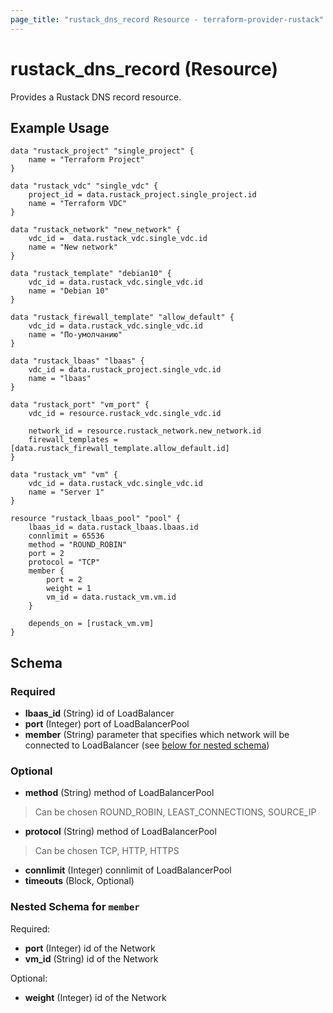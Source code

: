 ```yaml
---
page_title: "rustack_dns_record Resource - terraform-provider-rustack"
---
```

# rustack_dns_record (Resource)

Provides a Rustack DNS record resource.

## Example Usage

```hcl
data "rustack_project" "single_project" {
    name = "Terraform Project"
}

data "rustack_vdc" "single_vdc" {
    project_id = data.rustack_project.single_project.id
    name = "Terraform VDC"
}

data "rustack_network" "new_network" {
    vdc_id =  data.rustack_vdc.single_vdc.id
    name = "New network"
}

data "rustack_template" "debian10" {
    vdc_id = data.rustack_vdc.single_vdc.id
    name = "Debian 10"
}

data "rustack_firewall_template" "allow_default" {
    vdc_id = data.rustack_vdc.single_vdc.id
    name = "По-умолчанию"
}

data "rustack_lbaas" "lbaas" {
    vdc_id = data.rustack_project.single_vdc.id
    name = "lbaas"
}

data "rustack_port" "vm_port" {
    vdc_id = resource.rustack_vdc.single_vdc.id

    network_id = resource.rustack_network.new_network.id
    firewall_templates = [data.rustack_firewall_template.allow_default.id]
}

data "rustack_vm" "vm" {
    vdc_id = data.rustack_vdc.single_vdc.id
    name = "Server 1"
}

resource "rustack_lbaas_pool" "pool" {
    lbaas_id = data.rustack_lbaas.lbaas.id
    connlimit = 65536
    method = "ROUND_ROBIN"
    port = 2
    protocol = "TCP"
    member {
        port = 2
        weight = 1
        vm_id = data.rustack_vm.vm.id
    }
    
    depends_on = [rustack_vm.vm]
}

```

## Schema

### Required

- **lbaas_id** (String) id of LoadBalancer
- **port** (Integer) port of LoadBalancerPool
- **member** (String) parameter that specifies which network will be connected to LoadBalancer  (see [below for nested schema](#nestedblock--member))


### Optional

- **method** (String) method of LoadBalancerPool 
> Can be chosen ROUND_ROBIN, LEAST_CONNECTIONS, SOURCE_IP
- **protocol** (String) method of LoadBalancerPool
> Can be chosen TCP, HTTP, HTTPS
- **connlimit** (Integer) connlimit of LoadBalancerPool
- **timeouts** (Block, Optional)

<a id="nestedblock--member"></a>
### Nested Schema for `member`

Required:

- **port** (Integer) id of the Network
- **vm_id** (String) id of the Network

Optional:

- **weight** (Integer) id of the Network
